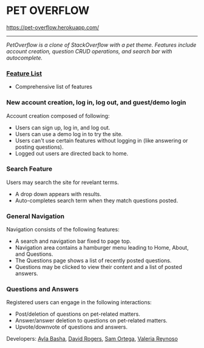 # PET OVERFLOW
https://pet-overflow.herokuapp.com/ 

---
_PetOverflow is a clone of StackOverflow with a pet theme. Features include account creation, question CRUD operations, and search bar with autocomplete._

### [Feature List](https://github.com/spacegray/pet-overflow/wiki/MVP-Feature-List)
* Comprehensive list of features

### New account creation, log in, log out, and guest/demo login
Account creation composed of following:
* Users can sign up, log in, and log out.
* Users can use a demo log in to try the site.
* Users can't use certain features without logging in (like answering or posting questions).
* Logged out users are directed back to home.

### Search Feature
Users may search the site for revelant terms.
* A drop down appears with results.
* Auto-completes search term when they match questions posted.

### General Navigation
Navigation consists of the following features:
* A search and navigation bar fixed to page top.
* Navigation area contains a hamburger menu leading to Home, About, and Questions.
* The Questions page shows a list of recently posted questions. 
* Questions may be clicked to view their content and a list of posted answers.

### Questions and Answers
Registered users can engage in the following interactions:
* Post/deletion of questions on pet-related matters.
* Answer/answer deletion to questions on pet-related matters.
* Upvote/downvote of questions and answers.

Developers: [Ayla Basha](https://github.com/spacegray), [David Rogers](https://github.com/9ziggy9), [Sam Ortega](https://github.com/alsm867), [Valeria Reynoso](https://github.com/valeriareynososf)
